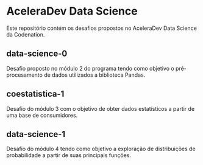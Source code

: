 # AceleraDev Data Science

Este repositório contém os desafios propostos no AceleraDev Data Science da Codenation.

## data-science-0

Desafio proposto no módulo 2 do programa tendo como objetivo o pré-procesamento de dados utilizados a biblioteca Pandas.

## coestatistica-1

Desafio do módulo 3 com o objetivo de obter dados estatísticos a partir de uma base de consumidores.

## data-science-1

Desafio do módulo 4 tendo como objetivo a exploração de distribuições de probabilidade a partir de suas principais funções. 
